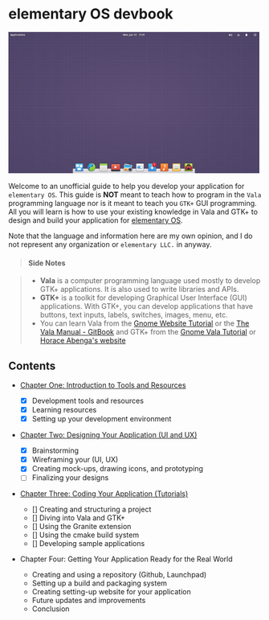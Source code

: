 # elementary OS devbook

![elementary OS Desktop](images/elementary-os.png)

Welcome to an unofficial guide to help you develop your application for `elementary OS`. This guide is **NOT** meant to teach how to program in the `Vala` programming language nor is it meant to teach you `GTK+` GUI programming. All you will learn is how to use your existing knowledge in Vala and GTK+ to design and build your application for [elementary OS](https://elementary.io).

Note that the language and information here are my own opinion, and I do not represent any organization or `elementary LLC.` in anyway.

> #### Side Notes

> - **Vala** is a computer programming language used mostly to develop GTK+ applications. It is also used to write libraries and APIs.
> - **GTK+** is a toolkit for developing Graphical User Interface (GUI) applications. With GTK+, you can develop applications that have buttons, text inputs, labels, switches, images, menu, etc.
> - You can learn Vala from the [Gnome Website Tutorial](https://developer.gnome.org/gnome-devel-demos/stable/beginner.vala.html.en) or the [The Vala Manual - GitBook](https://www.gitbook.com/book/chebizarro/the-vala-manual/details) and GTK+ from the [Gnome Vala Tutorial](https://wiki.gnome.org/Projects/Vala/Tutorial) or [Horace Abenga's website](http://www.abenga.com/postseries/introduction-to-gtk+-programming-using-vala/)

## Contents

- [Chapter One: Introduction to Tools and Resources](chapter_01.md)

  - [x] Development tools and resources
  - [x] Learning resources
  - [x] Setting up your development environment

- [Chapter Two: Designing Your Application (UI and UX)](chapter_02.md)

  - [x] Brainstorming
  - [x] Wireframing your (UI, UX)
  - [x] Creating mock-ups, drawing icons, and prototyping
  - [ ] Finalizing your designs
  
- [Chapter Three: Coding Your Application (Tutorials)](chapter_03.md)

  - [] Creating and structuring a project
  - [] Diving into Vala and GTK+
  - [] Using the Granite extension
  - [] Using the cmake build system
  - [] Developing sample applications

- Chapter Four: Getting Your Application Ready for the Real World

  - Creating and using a repository (Github, Launchpad)
  - Setting up a build and packaging system
  - Creating setting-up website for your application
  - Future updates and improvements
  - Conclusion
